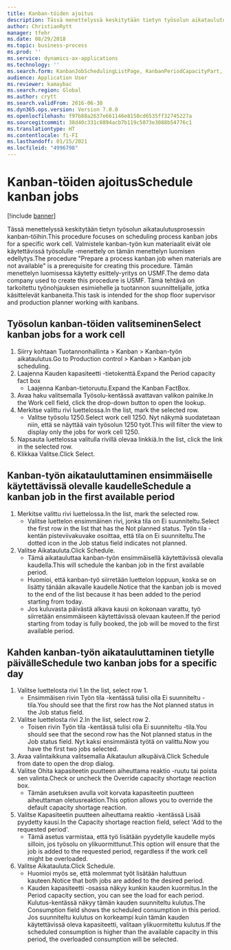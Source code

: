 ```yaml
---
title: Kanban-töiden ajoitus
description: Tässä menettelyssä keskitytään tietyn työsolun aikataulutusprosessin kanban-töihin.
author: ChristianRytt
manager: tfehr
ms.date: 08/29/2018
ms.topic: business-process
ms.prod: ''
ms.service: dynamics-ax-applications
ms.technology: ''
ms.search.form: KanbanJobSchedulingListPage, KanbanPeriodCapacityPart, SysLookupMultiSelectGrid, KanbanBoardScheduleJobForward
audience: Application User
ms.reviewer: kamaybac
ms.search.region: Global
ms.author: crytt
ms.search.validFrom: 2016-06-30
ms.dyn365.ops.version: Version 7.0.0
ms.openlocfilehash: f97b88a2637e661146e8150cd6535ff32745227a
ms.sourcegitcommit: 38d40c331c8894acb7b119c5073e3088b54776c1
ms.translationtype: HT
ms.contentlocale: fi-FI
ms.lasthandoff: 01/15/2021
ms.locfileid: "4996798"
---
```

# <a name="schedule-kanban-jobs"></a><span data-ttu-id="276fe-103">Kanban-töiden ajoitus</span><span class="sxs-lookup"><span data-stu-id="276fe-103">Schedule kanban jobs</span></span>

[!include [banner](../../includes/banner.md)]

<span data-ttu-id="276fe-104">Tässä menettelyssä keskitytään tietyn työsolun aikataulutusprosessin kanban-töihin.</span><span class="sxs-lookup"><span data-stu-id="276fe-104">This procedure focuses on scheduling process kanban jobs for a specific work cell.</span></span> <span data-ttu-id="276fe-105">Valmistele kanban-työn kun materiaalit eivät ole käytettävissä työsolulle -menettely on tämän menettelyn luomisen edellytys.</span><span class="sxs-lookup"><span data-stu-id="276fe-105">The procedure "Prepare a process kanban job when materials are not available" is a prerequisite for creating this procedure.</span></span> <span data-ttu-id="276fe-106">Tämän menettelyn luomisessa käytetty esittely-yritys on USMF.</span><span class="sxs-lookup"><span data-stu-id="276fe-106">The demo data company used to create this procedure is USMF.</span></span> <span data-ttu-id="276fe-107">Tämä tehtävä on tarkoitettu työnohjauksen esimiehelle ja tuotannon suunnittelijalle, jotka käsittelevät kanbaneita.</span><span class="sxs-lookup"><span data-stu-id="276fe-107">This task is intended for the shop floor supervisor and production planner working with kanbans.</span></span>


## <a name="select-kanban-jobs-for-a-work-cell"></a><span data-ttu-id="276fe-108">Työsolun kanban-töiden valitseminen</span><span class="sxs-lookup"><span data-stu-id="276fe-108">Select kanban jobs for a work cell</span></span>
1. <span data-ttu-id="276fe-109">Siirry kohtaan Tuotannonhallinta > Kanban > Kanban-työn aikataulutus.</span><span class="sxs-lookup"><span data-stu-id="276fe-109">Go to Production control > Kanban > Kanban job scheduling.</span></span>
2. <span data-ttu-id="276fe-110">Laajenna Kauden kapasiteetti -tietokenttä.</span><span class="sxs-lookup"><span data-stu-id="276fe-110">Expand the Period capacity fact box</span></span>
    * <span data-ttu-id="276fe-111">Laajenna Kanban-tietoruutu.</span><span class="sxs-lookup"><span data-stu-id="276fe-111">Expand the Kanban FactBox.</span></span>  
3. <span data-ttu-id="276fe-112">Avaa haku valitsemalla Työsolu-kentässä avattavan valikon painike.</span><span class="sxs-lookup"><span data-stu-id="276fe-112">In the Work cell field, click the drop-down button to open the lookup.</span></span>
4. <span data-ttu-id="276fe-113">Merkitse valittu rivi luettelossa.</span><span class="sxs-lookup"><span data-stu-id="276fe-113">In the list, mark the selected row.</span></span>
    * <span data-ttu-id="276fe-114">Valitse työsolu 1250.</span><span class="sxs-lookup"><span data-stu-id="276fe-114">Select work cell 1250.</span></span> <span data-ttu-id="276fe-115">Nyt näkymä suodatetaan niin, että se näyttää vain työsolun 1250 työt.</span><span class="sxs-lookup"><span data-stu-id="276fe-115">This will filter the view to display only the jobs for work cell 1250.</span></span>  
5. <span data-ttu-id="276fe-116">Napsauta luettelossa valitulla rivillä olevaa linkkiä.</span><span class="sxs-lookup"><span data-stu-id="276fe-116">In the list, click the link in the selected row.</span></span>
6. <span data-ttu-id="276fe-117">Klikkaa Valitse.</span><span class="sxs-lookup"><span data-stu-id="276fe-117">Click Select.</span></span>

## <a name="schedule-a-kanban-job-in-the-first-available-period"></a><span data-ttu-id="276fe-118">Kanban-työn aikatauluttaminen ensimmäiselle käytettävissä olevalle kaudelle</span><span class="sxs-lookup"><span data-stu-id="276fe-118">Schedule a kanban job in the first available period</span></span>
1. <span data-ttu-id="276fe-119">Merkitse valittu rivi luettelossa.</span><span class="sxs-lookup"><span data-stu-id="276fe-119">In the list, mark the selected row.</span></span>
    * <span data-ttu-id="276fe-120">Valitse luettelon ensimmäinen rivi, jonka tila on Ei suunniteltu.</span><span class="sxs-lookup"><span data-stu-id="276fe-120">Select the first row in the list that has the Not planned status.</span></span> <span data-ttu-id="276fe-121">Työn tila -kentän pisteviivakuvake osoittaa, että tila on Ei suunniteltu.</span><span class="sxs-lookup"><span data-stu-id="276fe-121">The dotted icon in the Job status field indicates not planned.</span></span>  
2. <span data-ttu-id="276fe-122">Valitse Aikatauluta.</span><span class="sxs-lookup"><span data-stu-id="276fe-122">Click Schedule.</span></span>
    * <span data-ttu-id="276fe-123">Tämä aikatauluttaa kanban-työn ensimmäisellä käytettävissä olevalla kaudella.</span><span class="sxs-lookup"><span data-stu-id="276fe-123">This will schedule the kanban job in the first available period.</span></span>  
    * <span data-ttu-id="276fe-124">Huomioi, että kanban-työ siirretään luettelon loppuun, koska se on lisätty tänään alkavalle kaudelle.</span><span class="sxs-lookup"><span data-stu-id="276fe-124">Notice that the kanban job is moved to the end of the list because it has been added to the period starting from today.</span></span>  
    * <span data-ttu-id="276fe-125">Jos kuluvasta päivästä alkava kausi on kokonaan varattu, työ siirretään ensimmäiseen käytettävissä olevaan kauteen.</span><span class="sxs-lookup"><span data-stu-id="276fe-125">If the period starting from today is fully booked, the job will be moved to the first available period.</span></span>  

## <a name="schedule-two-kanban-jobs-for-a-specific-day"></a><span data-ttu-id="276fe-126">Kahden kanban-työn aikatauluttaminen tietylle päivälle</span><span class="sxs-lookup"><span data-stu-id="276fe-126">Schedule two kanban jobs for a specific day</span></span>
1. <span data-ttu-id="276fe-127">Valitse luettelosta rivi 1.</span><span class="sxs-lookup"><span data-stu-id="276fe-127">In the list, select row 1.</span></span>
    * <span data-ttu-id="276fe-128">Ensimmäisen rivin Työn tila -kentässä tulisi olla Ei suunniteltu -tila.</span><span class="sxs-lookup"><span data-stu-id="276fe-128">You should see that the first row has the Not planned status in the Job status field.</span></span>  
2. <span data-ttu-id="276fe-129">Valitse luettelosta rivi 2.</span><span class="sxs-lookup"><span data-stu-id="276fe-129">In the list, select row 2.</span></span>
    * <span data-ttu-id="276fe-130">Toisen rivin Työn tila -kentässä tulisi olla Ei suunniteltu -tila.</span><span class="sxs-lookup"><span data-stu-id="276fe-130">You should see that the second row has the Not planned status in the Job status field.</span></span> <span data-ttu-id="276fe-131">Nyt kaksi ensimmäistä työtä on valittu.</span><span class="sxs-lookup"><span data-stu-id="276fe-131">Now you have the first two jobs selected.</span></span>  
3. <span data-ttu-id="276fe-132">Avaa valintaikkuna valitsemalla Aikataulun alkupäivä.</span><span class="sxs-lookup"><span data-stu-id="276fe-132">Click Schedule from date to open the drop dialog.</span></span>
4. <span data-ttu-id="276fe-133">Valitse Ohita kapasiteetin puutteen aiheuttama reaktio -ruutu tai poista sen valinta.</span><span class="sxs-lookup"><span data-stu-id="276fe-133">Check or uncheck the Override capacity shortage reaction box.</span></span>
    * <span data-ttu-id="276fe-134">Tämän asetuksen avulla voit korvata kapasiteetin puutteen aiheuttaman oletusreaktion.</span><span class="sxs-lookup"><span data-stu-id="276fe-134">This option allows you to override the default capacity shortage reaction.</span></span>  
5. <span data-ttu-id="276fe-135">Valitse Kapasiteetin puutteen aiheuttama reaktio -kentässä Lisää pyydetty kausi.</span><span class="sxs-lookup"><span data-stu-id="276fe-135">In the Capacity shortage reaction field, select 'Add to the requested period'.</span></span>
    * <span data-ttu-id="276fe-136">Tämä asetus varmistaa, että työ lisätään pyydetylle kaudelle myös silloin, jos työsolu on ylikuormittunut.</span><span class="sxs-lookup"><span data-stu-id="276fe-136">This option will ensure that the job is added to the requested period, regardless if the work cell might be overloaded.</span></span>  
6. <span data-ttu-id="276fe-137">Valitse Aikatauluta.</span><span class="sxs-lookup"><span data-stu-id="276fe-137">Click Schedule.</span></span>
    * <span data-ttu-id="276fe-138">Huomioi myös se, että molemmat työt lisätään haluttuun kauteen.</span><span class="sxs-lookup"><span data-stu-id="276fe-138">Notice that both jobs are added to the desired period.</span></span>  
    * <span data-ttu-id="276fe-139">Kauden kapasiteetti -osassa näkyy kunkin kauden kuormitus.</span><span class="sxs-lookup"><span data-stu-id="276fe-139">In the Period capacity section, you can see the load for each period.</span></span> <span data-ttu-id="276fe-140">Kulutus-kentässä näkyy tämän kauden suunniteltu kulutus.</span><span class="sxs-lookup"><span data-stu-id="276fe-140">The Consumption field shows the scheduled consumption in this period.</span></span> <span data-ttu-id="276fe-141">Jos suunniteltu kulutus on korkeampi kuin tämän kauden käytettävissä oleva kapasiteetti, valitaan ylikuormitettu kulutus.</span><span class="sxs-lookup"><span data-stu-id="276fe-141">If the scheduled consumption is higher than the available capacity in this period, the overloaded consumption will be selected.</span></span>  

